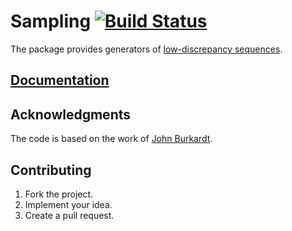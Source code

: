 # Sampling [![Build Status][status-svg]][status-url]

The package provides generators of [low-discrepancy sequences][1].

## [Documentation][doc]

## Acknowledgments

The code is based on the work of [John Burkardt][2].

## Contributing

1. Fork the project.
2. Implement your idea.
3. Create a pull request.

[1]: https://en.wikipedia.org/wiki/Low-discrepancy_sequence
[2]: http://people.sc.fsu.edu/~jburkardt/i.html

[doc]: http://godoc.org/github.com/ready-steady/sampling
[status-svg]: https://travis-ci.org/ready-steady/sampling.svg?branch=master
[status-url]: https://travis-ci.org/ready-steady/sampling
